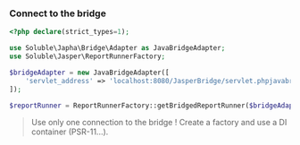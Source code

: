 ### Connect to the bridge

```php
<?php declare(strict_types=1);

use Soluble\Japha\Bridge\Adapter as JavaBridgeAdapter;
use Soluble\Jasper\ReportRunnerFactory;

$bridgeAdapter = new JavaBridgeAdapter([
    'servlet_address' => 'localhost:8080/JasperBridge/servlet.phpjavabridge'    
]);

$reportRunner = ReportRunnerFactory::getBridgedReportRunner($bridgeAdapter);

```

> Use only one connection to the bridge ! Create a factory and use a DI container (PSR-11...).
